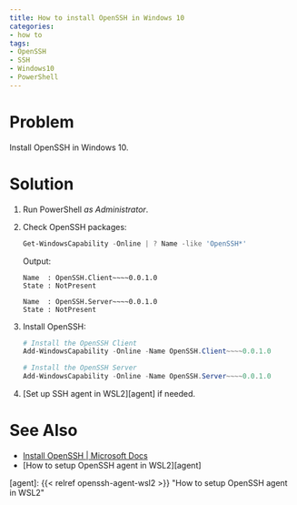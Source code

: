 ```yaml
---
title: How to install OpenSSH in Windows 10
categories:
- how to
tags:
- OpenSSH
- SSH
- Windows10
- PowerShell
---
```

# Problem
Install OpenSSH in Windows 10.

# Solution
1. Run PowerShell _as Administrator_.
2. Check OpenSSH packages:
    ```powershell
    Get-WindowsCapability -Online | ? Name -like 'OpenSSH*'
    ```

    Output:

    ```
    Name  : OpenSSH.Client~~~~0.0.1.0
    State : NotPresent
    
    Name  : OpenSSH.Server~~~~0.0.1.0
    State : NotPresent
    ```
3. Install OpenSSH:
    ```powershell
    # Install the OpenSSH Client
    Add-WindowsCapability -Online -Name OpenSSH.Client~~~~0.0.1.0
    
    # Install the OpenSSH Server
    Add-WindowsCapability -Online -Name OpenSSH.Server~~~~0.0.1.0
    ```
4. [Set up SSH agent in WSL2][agent] if needed.

# See Also
- [Install OpenSSH | Microsoft Docs](https://docs.microsoft.com/en-us/windows-server/administration/openssh/openssh_install_firstuse)
- [How to setup OpenSSH agent in WSL2][agent]

[agent]: {{< relref openssh-agent-wsl2 >}} "How to setup OpenSSH agent in WSL2"
